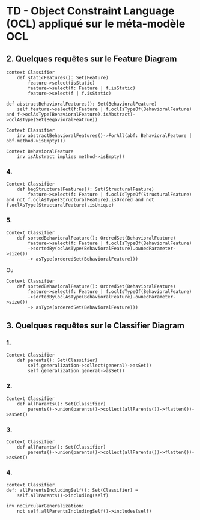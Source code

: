 # TD - Object Constraint Language (OCL) appliqué sur le méta-modèle OCL

## 2. Quelques requêtes sur le Feature Diagram

```ocl
context Classifier
    def staticFeatures(): Set(Feature)
        feature->select(isStatic)
        feature->select(f: Feature | f.isStatic)
        feature->select(f | f.isStatic)
```

```ocl
def abstractBehavioralFeatures(): Set(BehavioralFeature)
    self.feature->select(f:Feature | f.oclIsTypeOf(BehavioralFeature) and f->oclAsType(BehavioralFeature).isAbstract)->oclAsType(Set(BegavioralFeatrue))
```

```ocl
Context Classifier
    inv abstractBehavioralFeatures()->ForAll(abf: BehavioralFeature | obf.method->isEmpty())
```

```ocl
Context BehavioralFeature
    inv isAbstract implies method->isEmpty()
```

### 4.

```ocl
Context Classifier
    def bagStructuralFeatures(): Set(StructuralFeature)
        feature->select(f: Feature | f.oclIsTypeOf(StructuralFeature) and not f.oclAsType(StructuralFeature).isOrdred and not f.oclAsType(StructuralFeature).isUnique)
```

### 5.

```ocl
Context Classifier
    def sortedBehavioralFeature(): OrdredSet(BehavioralFeature)
        feature->select(f: Feature | f.oclIsTypeOf(BehavioralFeature)
        ->sortedBy(oclAsType(BehavioralFeature).ownedParameter->size())
        -> asType(orderedSet(BehavioralFeature)))
```

Ou

```ocl
Context Classifier
    def sortedBehavioralFeature(): OrdredSet(BehavioralFeature)
        feature->select(f: Feature | f.oclIsTypeOf(BehavioralFeature)
        ->sortedBy(oclAsType(BehavioralFeature).ownedParameter->size())
        -> asType(orderedSet(BehavioralFeature)))
```

## 3. Quelques requêtes sur le Classifier Diagram

### 1.

```ocl
Context Classifier
    def parents(): Set(Classifier)
        self.generalization->collect(general)->asSet()
        self.generalization.general->asSet()
```

### 2.

```ocl
Context Classifier
    def allParants(): Set(Classifier)
        parents()->union(parents()->collect(allParents())->flatten())->asSet()
```

### 3.

```ocl
Context Classifier
    def allParants(): Set(Classifier)
        parents()->union(parents()->collect(allParents())->flatten())->asSet()
```

### 4.

```ocl
context Classifier
def: allParentsIncludingSelf(): Set(Classifier) =
    self.allParents()->including(self)

inv noCircularGeneralization:
    not self.allParentsIncludingSelf()->includes(self)
```
